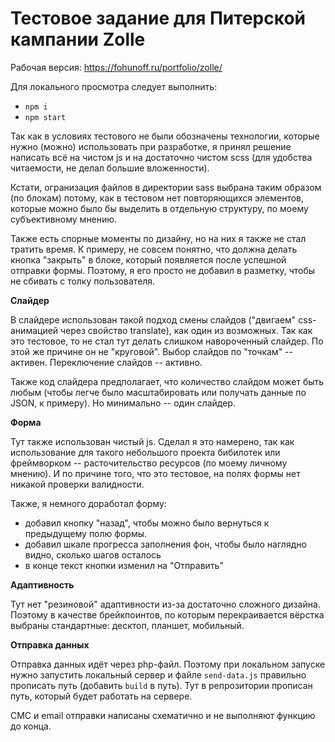 Тестовое задание для Питерской кампании Zolle
=============================================

Рабочая версия: https://fohunoff.ru/portfolio/zolle/

Для локального просмотра следует выполнить:
- `npm i`
- `npm start`

Так как в условиях тестового не были обозначены технологии, которые нужно (можно) использовать при разработке, я принял решение написать всё на чистом js и на достаточно чистом scss (для удобства читаемости, не делал большие вложенности).

Кстати, огранизация файлов в директории sass выбрана таким образом (по блокам) потому, как в тестовом нет повторяющихся элементов, которые можно было бы выделить в отдельную структуру, по моему субъективному мнению.

Также есть спорные моменты по дизайну, но на них я также не стал тратить время.
К примеру, не совсем понятно, что должна делать кнопка "закрыть" в блоке, который появляется после успешной отправки формы. Поэтому, я его просто не добавил в разметку, чтобы не сбивать с толку пользователя.

**Слайдер**

В слайдере использован такой подход смены слайдов ("двигаем" css-анимацией через свойство translate), как один из возможных.
Так как это тестовое, то не стал тут делать слишком навороченный слайдер. По этой же причине он не "круговой".
Выбор слайдов по "точкам" -- активен.
Переключение слайдов -- активно.

Также код слайдера предполагает, что количество слайдом может быть любым (чтобы легче было масштабировать или получать данные по JSON, к примеру).
Но минимально -- один слайдер.

**Форма**

Тут также использован чистый js. Сделал я это намерено, так как использование для такого небольшого проекта бибилотек или фреймворком -- расточительство ресурсов (по моему личному мнению). И по причине того, что это тестовое, на полях формы нет никакой проверки валидности.

Также, я немного доработал форму:
- добавил кнопку "назад", чтобы можно было вернуться к предыдущему полю формы.
- добавил шкале прогресса заполнения фон, чтобы было наглядно видно, сколько шагов осталось
- в конце текст кнопки изменил на "Отправить"


**Адаптивность**

Тут нет "резиновой" адаптивности из-за достаточно сложного дизайна. Поэтому в качестве брейкпоинтов, по которым перекраивается вёрстка выбраны стандартные: десктоп, планшет, мобильный.

**Отправка данных**

Отправка данных идёт через php-файл. Поэтому при локальном запуске нужно запустить локальный сервер и файле `send-data.js` правильно прописать путь (добавить `build` в путь). Тут в репрозитории прописан путь, который будет работать на сервере.

СМС и email отправки написаны схематично и не выполняют функцию до конца.
